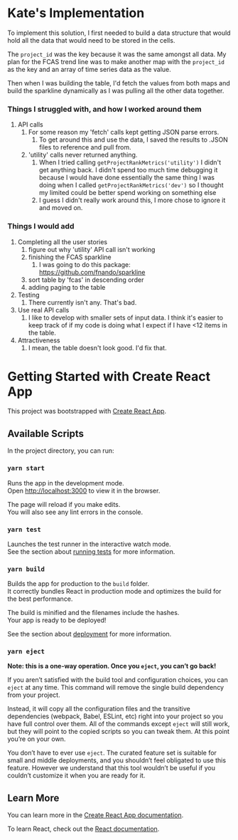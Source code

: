 # Kate's Implementation

To implement this solution, I first needed to build a data structure that would hold
all the data that would need to be stored in the cells. 

The `project_id` was the key because it was the same amongst all data. My plan for the FCAS
trend line was to make another map with the `project_id` as the key and an array of time series data as the value.

Then when I was building the table, I'd fetch the values from both maps and build the sparkline
dynamically as I was pulling all the other data together.

### Things I struggled with, and how I worked around them

1. API calls
    1. For some reason my 'fetch' calls kept getting JSON parse errors. 
        1. To get around this and use the data, I saved the results to .JSON files to reference and pull from.
    1. 'utility' calls never returned anything.
        1. When I tried calling `getProjectRankMetrics('utility')` I didn't get anything back. I didn't spend too much time debugging it because I would have done essentially the same thing I was doing when I called `getProjectRankMetrics('dev')` so I thought my limited could be better spend working on something else
        1. I guess I didn't really work around this, I more chose to ignore it and moved on.

### Things I would add

1. Completing all the user stories
    1. figure out why 'utility' API call isn't working
    1. finishing the FCAS sparkline
        1. I was going to do this package: https://github.com/fnando/sparkline
    1. sort table by 'fcas' in descending order
    1. adding paging to the table
1. Testing
    1. There currently isn't any. That's bad.
1. Use real API calls
    1. I like to develop with smaller sets of input data. I think it's easier to keep track of if my code is doing what I expect if I have <12 items in the table.
1. Attractiveness
    1. I mean, the table doesn't look good. I'd fix that.


# Getting Started with Create React App

This project was bootstrapped with [Create React App](https://github.com/facebook/create-react-app).

## Available Scripts

In the project directory, you can run:

### `yarn start`

Runs the app in the development mode.\
Open [http://localhost:3000](http://localhost:3000) to view it in the browser.

The page will reload if you make edits.\
You will also see any lint errors in the console.

### `yarn test`

Launches the test runner in the interactive watch mode.\
See the section about [running tests](https://facebook.github.io/create-react-app/docs/running-tests) for more information.

### `yarn build`

Builds the app for production to the `build` folder.\
It correctly bundles React in production mode and optimizes the build for the best performance.

The build is minified and the filenames include the hashes.\
Your app is ready to be deployed!

See the section about [deployment](https://facebook.github.io/create-react-app/docs/deployment) for more information.

### `yarn eject`

**Note: this is a one-way operation. Once you `eject`, you can’t go back!**

If you aren’t satisfied with the build tool and configuration choices, you can `eject` at any time. This command will remove the single build dependency from your project.

Instead, it will copy all the configuration files and the transitive dependencies (webpack, Babel, ESLint, etc) right into your project so you have full control over them. All of the commands except `eject` will still work, but they will point to the copied scripts so you can tweak them. At this point you’re on your own.

You don’t have to ever use `eject`. The curated feature set is suitable for small and middle deployments, and you shouldn’t feel obligated to use this feature. However we understand that this tool wouldn’t be useful if you couldn’t customize it when you are ready for it.

## Learn More

You can learn more in the [Create React App documentation](https://facebook.github.io/create-react-app/docs/getting-started).

To learn React, check out the [React documentation](https://reactjs.org/).
